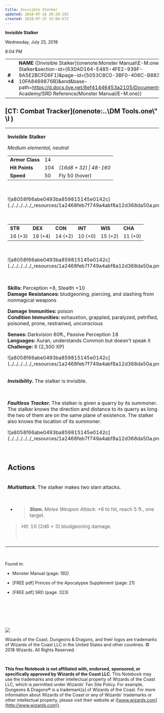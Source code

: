 ```yaml
---
title: Invisible Stalker
updated: 2018-07-26 20:29:19Z
created: 2018-07-25 23:04:57Z
---
```


**Invisible Stalker**

Wednesday, July 25, 2018

8:04 PM

|           |                                                                                                                                                                                                                                                                                                            |        |         |         |     |       |         |
|-----------|------------------------------------------------------------------------------------------------------------------------------------------------------------------------------------------------------------------------------------------------------------------------------------------------------------|--------|---------|---------|-----|-------|---------|
| **\# +4** | **NAME** ([Invisible Stalker](onenote:Monster Manual\\E-M.one#Invisible Stalker&section-id={63DAD164-E485-4FE2-939F-9A5E2BCFD6F1}&page-id={5053C8C0-3BF0-406C-B883-10FA8469876B}&end&base-path=https://d.docs.live.net/8ef41446453a2105/Documents/Adventure Academy/SRD Reference/Monster Manual/E-M.one)) | **14** | **104** | **104** | \-  | Notes | 2300 XP |

## [CT: Combat Tracker](onenote:..\\DM Tools.one\\" \l )

<table><tbody><tr class="odd"><td><p><strong>Invisible Stalker</strong></p><p><em>Medium elemental, neutral<br />
</em></p><table><tbody><tr class="odd"><td><strong>Armor Class</strong></td><td>14</td><td> </td></tr><tr class="even"><td><strong>Hit Points</strong></td><td>104</td><td><em>(16d8 + 32) | 48-160</em></td></tr><tr class="odd"><td><strong>Speed</strong></td><td>50</td><td>Fly 50 (hover)</td></tr></tbody></table><p> </p><p>![a8058f66abe0493ba859815145e0142c](../../../../../_resources/1a2468feb7f749a4abf8a12d368da50a.png)</p><p> </p><table><tbody><tr class="odd"><td><strong>STR</strong></td><td><strong>DEX</strong></td><td><strong>CON</strong></td><td><strong>INT</strong></td><td><strong>WIS</strong></td><td><strong>CHA</strong></td></tr><tr class="even"><td>16 (+3)</td><td>19 (+4)</td><td>14 (+2)</td><td>10 (+0)</td><td>15 (+2)</td><td>11 (+0)</td></tr></tbody></table><p> </p><p>![a8058f66abe0493ba859815145e0142c](../../../../../_resources/1a2468feb7f749a4abf8a12d368da50a.png)</p><p> </p><p><strong>Skills:</strong> Perception +8, Stealth +10<br />
<strong>Damage Resistances:</strong> bludgeoning, piercing, and slashing from nonmagical weapons</p><p><strong>Damage Immunities:</strong> poison<br />
<strong>Condition Immunities:</strong> exhaustion, grappled, paralyzed, petrified, poisoned, prone, restrained, unconscious</p><p><strong>Senses:</strong> Darkvision 60ft., Passive Perception 18<br />
<strong>Languages:</strong> Auran, understands Common but doesn't speak it<br />
<strong>Challenge:</strong> 6 (2,300 XP)</p><p>![a8058f66abe0493ba859815145e0142c](../../../../../_resources/1a2468feb7f749a4abf8a12d368da50a.png)</p><p><em><strong><br />
Invisibility.</strong></em> The stalker is invisible.</p><p> </p><p><em><strong>Faultless Tracker.</strong></em> The stalker is given a quarry by its summoner. The stalker knows the direction and distance to its quarry as long as the two of them are on the same plane of existence. The stalker also knows the location of its summoner.</p><p>![a8058f66abe0493ba859815145e0142c](../../../../../_resources/1a2468feb7f749a4abf8a12d368da50a.png)</p><p> </p><h2 id="actions"><strong>Actions</strong></h2><p><em><strong><br />
Multiattack.</strong></em> The stalker makes two slam attacks.</p><p> </p><ul><li><blockquote><p><em><strong>Slam.</strong> Melee Weapon Attack:</em> +6 to hit, reach 5 ft., one target.</p></blockquote></li></ul><blockquote><p><em>Hit:</em> 10 (2d6 + 3) bludgeoning damage.</p><p> </p></blockquote></td></tr></tbody></table>

 

Found in:

-   Monster Manual (page: 192)

-   \[FREE pdf\] Princes of the Apocalypse Supplement (page: 21)

-   \[FREE pdf\] SRD (page: 323)

 

 

 

![](tmp\media\image2.png)

Wizards of the Coast, Dungeons & Dragons, and their logos are trademarks of Wizards of the Coast LLC in the United States and other countries. © 2018 Wizards. All Rights Reserved.

 

**This free Notebook is not affiliated with, endorsed, sponsored, or specifically approved by Wizards of the Coast LLC**. This Notebook may use the trademarks and other intellectual property of Wizards of the Coast LLC, which is permitted under Wizards' Fan Site Policy. For example, Dungeons & Dragons® is a trademark\[s\] of Wizards of the Coast. For more information about Wizards of the Coast or any of Wizards' trademarks or other intellectual property, please visit their website at ([www.wizards.com](http://www.wizards.com)).
